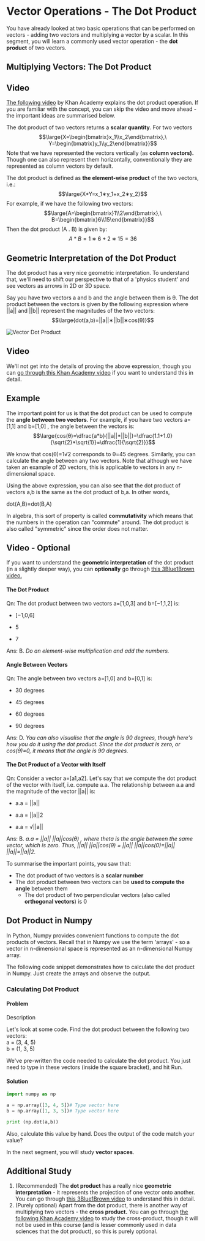 # Vector Operations - The Dot Product

You have already looked at two basic operations that can be performed on vectors - adding two vectors and multiplying a vector by a scalar. In this segment, you will learn a commonly used vector operation - the **dot product** of two vectors.

## Multiplying Vectors: The Dot Product

## Video

[The following video](https://www.youtube.com/watch?v=WNuIhXo39_k&list=RDQMAXXUrRt9-Uw&start_radio=1) by Khan Academy explains the dot product operation. If you are familiar with the concept, you can skip the video and move ahead - the important ideas are summarised below.

The dot product of two vectors returns a **scalar quantity**. For two vectors
$$\large{X=\begin{bmatrix}x_1\\x_2\end{bmatrix},\ Y=\begin{bmatrix}y_1\\y_2\end{bmatrix}}$$
Note that we have represented the vectors vertically (as **column vectors).** Though one can also represent them horizontally, conventionally they are represented as column vectors by default.

The dot product is defined as **the element-wise product** of the two vectors, i.e.:
$$\large{X*Y=x_1∗y_1+x_2∗y_2}$$
For example, if we have the following two vectors:
$$\large{A=\begin{bmatrix}1\\2\end{bmatrix},\ B=\begin{bmatrix}6\\15\end{bmatrix}}$$
Then the dot product (A . B) is given by:
$$A*B=1∗6+2∗15=36$$
## Geometric Interpretation of the Dot Product

The dot product has a very nice geometric interpretation. To understand that, we'll need to shift our perspective to that of a 'physics student' and see vectors as arrows in 2D or 3D space.  

Say you have two vectors a and b and the angle between them is θ. The dot product between the vectors is given by the following expression where ||a|| and ||b|| represent the magnitudes of the two vectors:
$$\large{dot(a,b)=||a||∗||b||∗cos(θ)}$$

![Vector Dot Product](https://i.ibb.co/MBgDxkj/Vector-Dot-Product.png)

## Video

We'll not get into the details of proving the above expression, though you can [go through this Khan Academy video](https://www.youtube.com/watch?v=5AWob_z74Ks) if you want to understand this in detail.

## Example

The important point for us is that the dot product can be used to compute the **angle between two vectors**. For example, if you have two vectors a=[1,1] and b=[1,0] , the angle between the vectors is:
$$\large{cos(θ)=\dfrac{a*b}{||a||*||b||}=\dfrac{1.1+1.0}{\sqrt{2}*\sqrt{1}}=\dfrac{1}{\sqrt{2}}}$$

We know that cos(θ)=1√2 corresponds to θ=45 degrees. Similarly, you can calculate the angle between any two vectors. Note that although we have taken an example of 2D vectors, this is applicable to vectors in any n-dimensional space.  

Using the above expression, you can also see that the dot product of vectors a,b is the same as the dot product of b,a. In other words,

dot(A,B)=dot(B,A)

In algebra, this sort of property is called **commutativity** which means that the numbers in the operation can "commute" around. The dot product is also called "symmetric" since the order does not matter.

## Video - Optional

If you want to understand the **geometric interpretation** of the dot product (in a slightly deeper way), you can **optionally** go through [this 3Blue1Brown video.](https://www.youtube.com/watch?v=LyGKycYT2v0)

#### The Dot Product

Qn: The dot product between two vectors a=[1,0,3] and b=[−1,1,2] is:

- [−1,0,6]

- 5

- 7

Ans: B. *Do an element-wise multiplication and add the numbers.*

#### Angle Between Vectors

Qn: The angle between two vectors a=[1,0] and b=[0,1] is:

- 30 degrees

- 45 degrees

- 60 degrees

- 90 degrees

Ans: D. *You can also visualise that the angle is 90 degrees, though here's how you do it using the dot product. Since the dot product is zero, or cos(θ)=0, it means that the angle is 90 degrees.*

#### The Dot Product of a Vector with Itself

Qn: Consider a vector a=[a1,a2]. Let's say that we compute the dot product of the vector with itself, i.e. compute a.a. The relationship between a.a and the magnitude of the vector ||a|| is:

- a.a = ||a||

- a.a = ||a||2

- a.a = √||a||

Ans: B. *a.a = ||a|| ||a||cos(θ) , where theta is the angle between the same vector, which is zero. Thus, ||a|| ||a||cos(θ) = ||a|| ||a||cos(0)=||a|| ||a||=||a||2.*

To summarise the important points, you saw that:

- The dot product of two vectors is a **scalar number**
- The dot product between two vectors can be **used to compute the angle** between them
  - The dot product of two perpendicular vectors (also called **orthogonal vectors**) is 0

## **Dot Product in Numpy**

In Python, Numpy provides convenient functions to compute the dot products of vectors. Recall that in Numpy we use the term 'arrays' - so a vector in n-dimensional space is represented as an n-dimensional Numpy array.

The following code snippet demonstrates how to calculate the dot product in Numpy. Just create the arrays and observe the output.

### Calculating Dot Product

#### Problem

Description

Let's look at some code. Find the dot product between the following two vectors:  
a = (3, 4, 5)  
b = (1, 3, 5)  

We've pre-written the code needed to calculate the dot product. You just need to type in these vectors (inside the square bracket), and hit Run.  

#### Solution

```python
import numpy as np 

a = np.array([3, 4, 5])# Type vector here
b = np.array([1, 3, 5])# Type vector here

print (np.dot(a,b))
```

Also, calculate this value by hand. Does the output of the code match your value?

In the next segment, you will study **vector spaces**.

## **Additional Study**

1. (Recommended) The **dot product** has a really nice **geometric interpretation** - it represents the projection of one vector onto another. You can go through [this 3Blue1Brown video](https://www.youtube.com/watch?v=LyGKycYT2v0) to understand this in detail.
2. (Purely optional) Apart from the dot product, there is another way of multiplying two vectors - the **cross product.** You can go through [the following Khan Academy video](https://www.youtube.com/watch?v=pJzmiywagfY) to study the cross-product, though it will not be used in this course (and is lesser commonly used in data sciences that the dot product), so this is purely optional.

